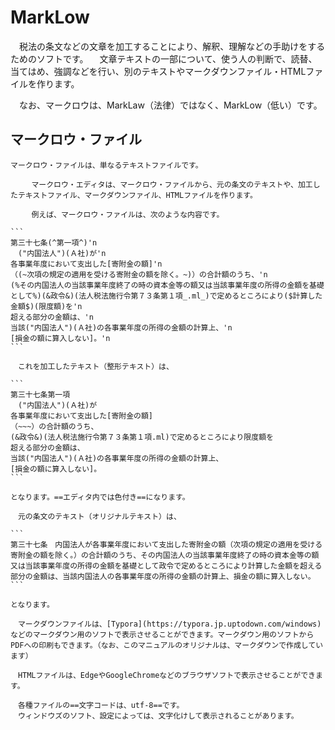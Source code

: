 # MarkLow
　税法の条文などの文章を加工することにより、解釈、理解などの手助けをするためのソフトです。
　文章テキストの一部について、使う人の判断で、読替、当てはめ、強調などを行い、別のテキストやマークダウンファイル・HTMLファイルを作ります。

　なお、マークロウは、MarkLaw（法律）ではなく、MarkLow（低い）です。

## マークロウ・ファイル

    マークロウ・ファイルは、単なるテキストファイルです。

       　マークロウ・エディタは、マークロウ・ファイルから、元の条文のテキストや、加工したテキストファイル、マークダウンファイル、HTMLファイルを作ります。

       　例えば、マークロウ・ファイルは、次のような内容です。

    ```
    第三十七条(^第一項^)'n
    　("内国法人")(Ａ社)が'n
    各事業年度において支出した[寄附金の額]'n
    （(~次項の規定の適用を受ける寄附金の額を除く。~)）の合計額のうち、'n
    (%その内国法人の当該事業年度終了の時の資本金等の額又は当該事業年度の所得の金額を基礎として%)(&政令&)(法人税法施行令第７３条第１項_.ml_)で定めるところにより($計算した金額$)(限度額)を'n
    超える部分の金額は、'n
    当該("内国法人")(Ａ社)の各事業年度の所得の金額の計算上、'n
    [損金の額に算入しない]。'n
    ```

    　これを加工したテキスト（整形テキスト）は、

    ```
    第三十七条第一項
    　("内国法人")(Ａ社)が
    各事業年度において支出した[寄附金の額]
    （~~~）の合計額のうち、
    (&政令&)(法人税法施行令第７３条第１項.ml)で定めるところにより限度額を
    超える部分の金額は、
    当該("内国法人")(Ａ社)の各事業年度の所得の金額の計算上、
    [損金の額に算入しない]。
    ```

    となります。==エディタ内では色付き==になります。

    　元の条文のテキスト（オリジナルテキスト）は、

    ```
    第三十七条　内国法人が各事業年度において支出した寄附金の額（次項の規定の適用を受ける寄附金の額を除く。）の合計額のうち、その内国法人の当該事業年度終了の時の資本金等の額又は当該事業年度の所得の金額を基礎として政令で定めるところにより計算した金額を超える部分の金額は、当該内国法人の各事業年度の所得の金額の計算上、損金の額に算入しない。
    ```

    となります。

    　マークダウンファイルは、[Typora](https://typora.jp.uptodown.com/windows)などのマークダウン用のソフトで表示させることができます。マークダウン用のソフトからPDFへの印刷もできます。（なお、このマニュアルのオリジナルは、マークダウンで作成しています）

    　HTMLファイルは、EdgeやGoogleChromeなどのブラウザソフトで表示させることができます。

    　各種ファイルの==文字コードは、utf-8==です。
    　ウィンドウズのソフト、設定によっては、文字化けして表示されることがあります。
